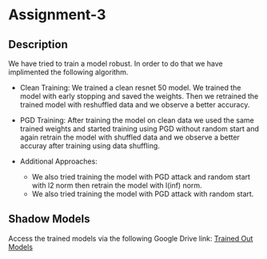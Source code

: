 # Assignment-3

## Description
We have tried to train a model robust. In order to do that we have implimented the following algorithm.

* Clean Training: We trained a clean resnet 50 model. We trained the model with early stopping and saved the weights. Then we retrained the trained model with reshuffled data and we observe a better accuracy.

* PGD Training: After training the model on clean data we used the same trained weights and started training using PGD without random start and again retrain the model with shuffled data and we observe a better accuray after training using data shuffling. 

* Additional Approaches: 
  * We also tried training the model with PGD attack and random start with l2 norm then retrain the model with l(inf) norm.
  * We also tried training the model with PGD attack with random start.

## Shadow Models
Access the trained models via the following Google Drive link: [Trained Out Models](https://drive.google.com/drive/folders/1N6BdTbHrzdXmjFRM5zmEHCqhAPFULBSX?usp=sharing)


